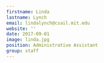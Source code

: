 ```yaml
---
firstname: Linda
lastname: Lynch
email: lindalynch@csail.mit.edu
website: ''
date: 2017-09-01
image: linda.jpg
position: Administrative Assistant 
group: staff
---
```

